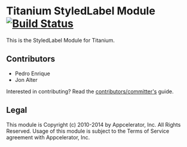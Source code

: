 # Titanium StyledLabel Module [![Build Status](https://travis-ci.org/appcelerator-modules/ti.styledlabel.png)](https://travis-ci.org/appcelerator-modules/ti.styledlabel)

This is the StyledLabel Module for Titanium.

## Contributors

* Pedro Enrique
* Jon Alter

Interested in contributing? Read the [contributors/committer's](https://wiki.appcelerator.org/display/community/Home) guide.

## Legal

This module is Copyright (c) 2010-2014 by Appcelerator, Inc. All Rights Reserved. Usage of this module is subject to 
the Terms of Service agreement with Appcelerator, Inc.  

